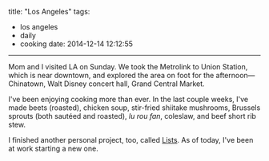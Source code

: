title: "Los Angeles"
tags:
  - los angeles
  - daily
  - cooking
date: 2014-12-14 12:12:55
---

Mom and I visited LA on Sunday. We took the Metrolink to Union Station, which is near downtown, and explored the area on foot for the afternoon—Chinatown, Walt Disney concert hall, Grand Central Market.

I've been enjoying cooking more than ever. In the last couple weeks, I've made beets (roasted), chicken soup, stir-fried shiitake mushrooms, Brussels sprouts (both sautéed and roasted), *lu rou fan*, coleslaw, and beef short rib stew.

I finished another personal project, too, called [Lists](http://lists.justinjaywang.com/). As of today, I've been at work starting a new one.
